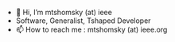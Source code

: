- 👋 Hi, I’m mtshomsky (at) ieee
- Software, Generalist, Tshaped Developer
- 📫 How to reach me : mtshomsky (at) ieee.org

<!---
mtshomskyieee/mtshomskyieee is a ✨ special ✨ repository because its `README.md` (this file) appears on your GitHub profile.
You can click the Preview link to take a look at your changes.
--->

